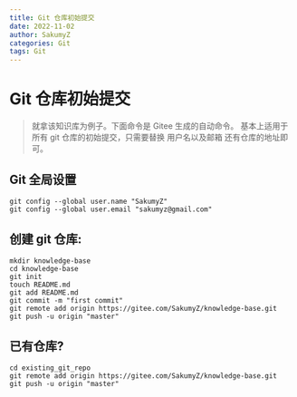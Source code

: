 ```yaml
---
title: Git 仓库初始提交
date: 2022-11-02
author: SakumyZ
categories: Git
tags: Git
---
```


# Git 仓库初始提交

> 就拿该知识库为例子。下面命令是 Gitee 生成的自动命令。
> 基本上适用于所有 git 仓库的初始提交，只需要替换 用户名以及邮箱
> 还有仓库的地址即可。

## Git 全局设置

```shell
git config --global user.name "SakumyZ"
git config --global user.email "sakumyz@gmail.com"
```

## 创建 git 仓库:

```shell
mkdir knowledge-base
cd knowledge-base
git init
touch README.md
git add README.md
git commit -m "first commit"
git remote add origin https://gitee.com/SakumyZ/knowledge-base.git
git push -u origin "master"
```

## 已有仓库?

```shell
cd existing_git_repo
git remote add origin https://gitee.com/SakumyZ/knowledge-base.git
git push -u origin "master"
```
